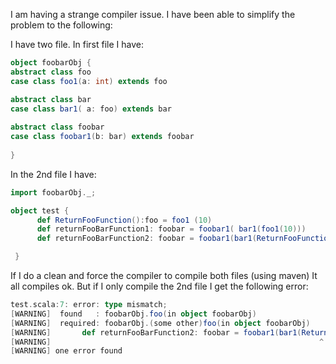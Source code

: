 I am having a strange compiler issue.   I have been able to simplify the problem to the following:

I have two file.  In first file I have:

```scala
object foobarObj {
abstract class foo 
case class foo1(a: int) extends foo

abstract class bar 
case class bar1( a: foo) extends bar
   
abstract class foobar
case class foobar1(b: bar) extends foobar
   
}
```

In the 2nd file I have:

```scala
import foobarObj._;

object test {         
      def ReturnFooFunction():foo = foo1 (10)
      def returnFooBarFunction1: foobar = foobar1( bar1(foo1(10)))             //OK
      def returnFooBarFunction2: foobar = foobar1(bar1(ReturnFooFunction()))   // Compiler error

 }
```


If I do a clean and force the compiler to compile both files (using maven) It all compiles ok.  But if I only compile the 2nd file I get the following error:

```scala
test.scala:7: error: type mismatch;
[WARNING]  found   : foobarObj.foo(in object foobarObj)
[WARNING]  required: foobarObj.(some other)foo(in object foobarObj)
[WARNING]       def returnFooBarFunction2: foobar = foobar1(bar1(ReturnFooFunction()))   // Compiler error
[WARNING]                                                            ^
[WARNING] one error found
```

